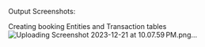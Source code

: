 Output Screenshots:

Creating booking Entities and Transaction tables
![Uploading Screenshot 2023-12-21 at 10.07.59 PM.png…]()

